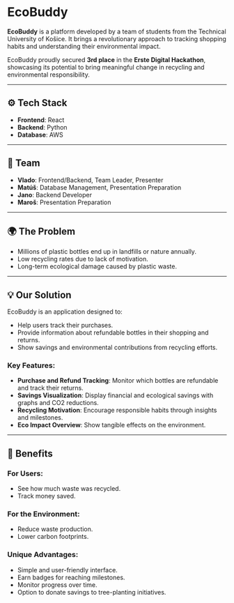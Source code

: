 # EcoBuddy

**EcoBuddy** is a platform developed by a team of students from the Technical University of Košice. It brings a revolutionary approach to tracking shopping habits and understanding their environmental impact.

EcoBuddy proudly secured **3rd place** in the **Erste Digital Hackathon**, showcasing its potential to bring meaningful change in recycling and environmental responsibility.

---

## ⚙️ **Tech Stack**
- **Frontend**: React
- **Backend**: Python
- **Database**: AWS

---

## 👥 **Team**
- **Vlado**: Frontend/Backend, Team Leader, Presenter
- **Matúš**: Database Management, Presentation Preparation
- **Jano**: Backend Developer
- **Maroš**: Presentation Preparation

---

## 🌍 **The Problem**
- Millions of plastic bottles end up in landfills or nature annually.
- Low recycling rates due to lack of motivation.
- Long-term ecological damage caused by plastic waste.

---

## 💡 **Our Solution**
EcoBuddy is an application designed to:
- Help users track their purchases.
- Provide information about refundable bottles in their shopping and returns.
- Show savings and environmental contributions from recycling efforts.

### Key Features:
- **Purchase and Refund Tracking**: Monitor which bottles are refundable and track their returns.
- **Savings Visualization**: Display financial and ecological savings with graphs and CO2 reductions.
- **Recycling Motivation**: Encourage responsible habits through insights and milestones.
- **Eco Impact Overview**: Show tangible effects on the environment.

---

## 🌟 **Benefits**
### For Users:
- See how much waste was recycled.
- Track money saved.

### For the Environment:
- Reduce waste production.
- Lower carbon footprints.

### Unique Advantages:
- Simple and user-friendly interface.
- Earn badges for reaching milestones.
- Monitor progress over time.
- Option to donate savings to tree-planting initiatives.
